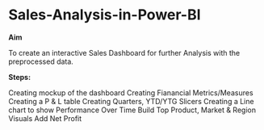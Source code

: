 # Sales-Analysis-in-Power-BI

**Aim**

To create an interactive Sales Dashboard for further Analysis with the preprocessed data.

**Steps:**

Creating mockup of the dashboard
Creating Fianancial Metrics/Measures
Creating a P & L table
Creating Quarters, YTD/YTG Slicers
Creating a Line chart to show Performance Over Time
Build Top Product, Market & Region Visuals
Add Net Profit
